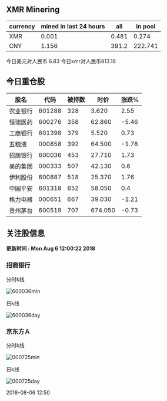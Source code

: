 ## XMR Minering

|currency|mined in last 24 hours|all|in pool|
|---|---|---|---|
|XMR|0.001|0.481|0.274|
|CNY|1.156|391.2|222.741|

今日美元对人民币 6.83	今日xmr对人民币813.16


## 今日重仓股 

|股名|代码|被持数|时价|涨跌%|
|---|---|---|---|---|
|农业银行|601288|328|3.620|2.55|
|恒瑞医药|600276|358|62.860|-5.46|
|工商银行|601398|379|5.520|0.73|
|五粮液|000858|392|64.500|-1.78|
|招商银行|600036|453|27.710|1.73|
|美的集团|000333|507|42.130|0.6|
|伊利股份|600887|518|25.370|1.76|
|中国平安|601318|652|58.050|0.4|
|格力电器|000651|667|39.030|-1.21|
|贵州茅台|600519|707|674.050|-0.73|

## 关注股信息
**更新时间 : Mon Aug  6 12:00:22 2018**
### 招商银行 
分时k线

![600036min](http://image.sinajs.cn/newchart/min/n/sh600036.gif)

日k线

![600036day](http://image.sinajs.cn/newchart/daily/n/sh600036.gif)

### 京东方Ａ 
分时k线

![000725min](http://image.sinajs.cn/newchart/min/n/sz000725.gif)

日k线

![000725day](http://image.sinajs.cn/newchart/daily/n/sz000725.gif)

2018-08-06 12:50